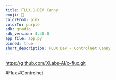 ```yaml
---
title: FLUX.1-DEV Canny
emoji: 🧋
colorFrom: pink
colorTo: purple
sdk: gradio
sdk_version: 4.40.0
app_file: app.py
pinned: true
short_description: FLUX Dev - Controlnet Canny
---
```


https://github.com/XLabs-AI/x-flux.git

#Flux #Controlnet